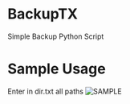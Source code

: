 # BackupTX
Simple Backup Python Script

# Sample Usage
Enter in dir.txt all paths
![SAMPLE](https://i.imgur.com/EWURtSV.png)